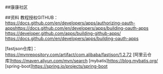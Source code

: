 ##康康社区



##资料
教程授权GITHUB：https://docs.github.com/en/developers/apps/authorizing-oauth-appshttps://docs.github.com/en/developers/apps/building-oauth-apps
https://developer.github.com/apps/building-github-apps/
https://docs.github.com/en/developers/apps/building-oauth-apps

[fastjson仓库]： https://mvnrepository.com/artifact/com.alibaba/fastjson/1.2.72
[阿里云仓库]https://maven.aliyun.com/mvn/search
[mybatis]https://blog.mybatis.org/
[spring-boot]https://spring.io/projects/spring-boot